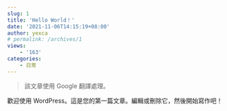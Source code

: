 ```yaml
---
slug: 1
title: 'Hello World！'
date: '2021-11-06T14:15:19+08:00'
author: yexca
# permalink: /archives/1
views:
    - '163'
categories:
    - 日常
---
```


> 該文章使用 Google 翻譯處理。

歡迎使用 WordPress。這是您的第一篇文章。編輯或刪除它，然後開始寫作吧！
